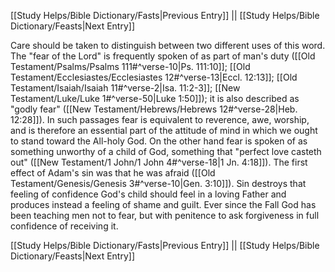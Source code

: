[[Study Helps/Bible Dictionary/Fasts|Previous Entry]]  ||  [[Study Helps/Bible Dictionary/Feasts|Next Entry]]

 Care should be taken to distinguish between two different uses of this word. The "fear of the Lord" is frequently spoken of as part of man's duty ([[Old Testament/Psalms/Psalms 111#^verse-10|Ps. 111:10]]; [[Old Testament/Ecclesiastes/Ecclesiastes 12#^verse-13|Eccl. 12:13]]; [[Old Testament/Isaiah/Isaiah 11#^verse-2|Isa. 11:2-3]]; [[New Testament/Luke/Luke 1#^verse-50|Luke 1:50]]); it is also described as "godly fear" ([[New Testament/Hebrews/Hebrews 12#^verse-28|Heb. 12:28]]). In such passages fear is equivalent to reverence, awe, worship, and is therefore an essential part of the attitude of mind in which we ought to stand toward the All-holy God. On the other hand fear is spoken of as something unworthy of a child of God, something that "perfect love casteth out" ([[New Testament/1 John/1 John 4#^verse-18|1 Jn. 4:18]]). The first effect of Adam's sin was that he was afraid ([[Old Testament/Genesis/Genesis 3#^verse-10|Gen. 3:10]]). Sin destroys that feeling of confidence God's child should feel in a loving Father and produces instead a feeling of shame and guilt. Ever since the Fall God has been teaching men not to fear, but with penitence to ask forgiveness in full confidence of receiving it.

[[Study Helps/Bible Dictionary/Fasts|Previous Entry]]  ||  [[Study Helps/Bible Dictionary/Feasts|Next Entry]]